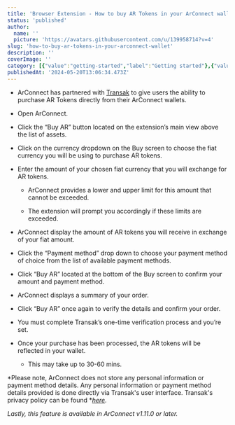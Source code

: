 ```yaml
---
title: 'Browser Extension - How to buy AR Tokens in your ArConnect wallet?'
status: 'published'
author:
  name: ''
  picture: 'https://avatars.githubusercontent.com/u/139958714?v=4'
slug: 'how-to-buy-ar-tokens-in-your-arconnect-wallet'
description: ''
coverImage: ''
category: [{"value":"getting-started","label":"Getting started"},{"value":"pinned","label":"Pinned"},{"label":"Browser Extension","value":"browser-extension"}]
publishedAt: '2024-05-20T13:06:34.473Z'
---
```


- ArConnect has partnered with [Transak](https://transak.com/) to give users the ability to purchase AR Tokens directly from their ArConnect wallets.

- Open ArConnect.

- Click the “Buy AR” button located on the extension’s main view above the list of assets.

- Click on the currency dropdown on the Buy screen to choose the fiat currency you will be using to purchase AR tokens.

- Enter the amount of your chosen fiat currency that you will exchange for AR tokens.

    - ArConnect provides a lower and upper limit for this amount that cannot be exceeded.

    - The extension will prompt you accordingly if these limits are exceeded.

    <!-- -->

    <!-- -->

    <!-- -->

- ArConnect display the amount of AR tokens you will receive in exchange of your fiat amount.

- Click the “Payment method” drop down to choose your payment method of choice from the list of available payment methods.

- Click “Buy AR” located at the bottom of the Buy screen to confirm your amount and payment method.

- ArConnect displays a summary of your order.

- Click “Buy AR” once again to verify the details and confirm your order.

- You must complete Transak’s one-time verification process and you’re set.

- Once your purchase has been processed, the AR tokens will be reflected in your wallet.

    - This may take up to 30-60 mins.

    <!-- -->

    <!-- -->

    <!-- -->

\*Please note, ArConnect does not store any personal information or payment method details. Any personal information or payment method details provided is done directly via Transak's user interface. Transak's privacy policy can be found \*[*here*](https://transak.com/privacy-policy)*.*

*Lastly, this feature is available in ArConnect v1.11.0 or later.*

